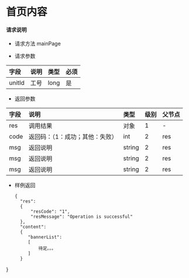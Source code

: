 # 首页内容

#### **请求说明**

* 请求方法 mainPage

* 请求参数

| 字段 | 说明 | 类型 | 必须 |
| :--- | :--- | :--- | :--- |
| unitId| 工号 | long | 是 |

* 返回参数

| 字段 | 说明 | 类型 | 级别 | 父节点 |
| :--- | :--- | :--- | :--- | :--- |
| res | 调用结果 | 对象 | 1 | - |
| code | 返回码：（1：成功；其他：失败） | int | 2 | res |
| msg | 返回说明 | string | 2 | res |
| msg | 返回说明 | string | 2 | res |
| msg | 返回说明 | string | 2 | res |

* 样例返回

  ```
  {
    "res": 
    {
        "resCode": "1", 
        "resMessage": "Operation is successful"
    },
    "content":
    {
       "bannerList":
       [
           待定。。。
       ]
    } 
}

